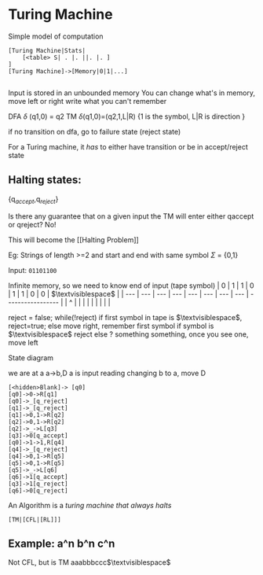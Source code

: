 # Turing Machine

Simple model of computation

```nomnoml
[Turing Machine|Stats|
	[<table> S| . |. ||. |. ]
]
[Turing Machine]->[Memory|0|1|...]


```

Input is stored in an unbounded memory
You can change what's in memory, move left or right
write what you can't remember

DFA $\delta$ (q1,0) = q2
TM $\delta$(q1,0)=(q2,1,L|R) {1 is the symbol, L|R is direction }

if no transition on dfa, go to failure state (reject state)

For a Turing machine, it *has* to either have transition or be in accept/reject state

## Halting states:
{q$_{accept}$,q$_{reject}$}

Is there any guarantee that on a given input the TM will enter either qaccept or qreject? No!

This will become the [[Halting Problem]]

Eg: Strings of length >=2 and start and end with same symbol
$\Sigma$ = {0,1}

Input:
`01101100`

Infinite memory, so we need to know end of input (tape symbol)
| 0   | 1   | 1   | 0   | 1   | 1   | 0   | 0   | $\textvisiblespace$                  |
| --- | --- | --- | --- | --- | --- | --- | --- | ----------------- |
| ^   |     |     |     |     |     |     |     |                   |


reject = false;
while(!reject)
	if first symbol in tape is $\textvisiblespace$, reject=true;
	else move right, remember first symbol
		if symbol is $\textvisiblespace$ reject
		else ? something something, once you see one, move left
		
		
		
State diagram

we are at a
a->b,D
a is input reading
changing b to a, move D
```nomnoml
[<hidden>Blank]-> [q0]
[q0]->0->R[q1]
[q0]->_[q_reject]
[q1]->_[q_reject]
[q1]->0,1->R[q2]
[q2]->0,1->R[q2]
[q2]->_->L[q3]
[q3]->0[q_accept]
[q0]->1->1,R[q4]
[q4]->_[q_reject]
[q4]->0,1->R[q5]
[q5]->0,1->R[q5]
[q5]->_->L[q6]
[q6]->1[q_accept]
[q3]->1[q_reject]
[q6]->0[q_reject]
```

An Algorithm is a *turing machine that always halts*
```nomnoml
[TM|[CFL|[RL]]]
```

## Example: a^n b^n c^n
Not CFL, but is TM
aaabbbccc$\textvisiblespace$ 
